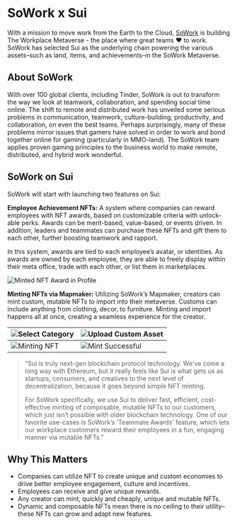 # SoWork x Sui


With a mission to move work from the Earth to the Cloud, [SoWork](https://sowork.com/) is building The Workplace Metaverse - the place where great teams ❤️ to work. SoWork has selected Sui as the underlying chain powering the various assets–such as land, items, and achievements–in the SoWork Metaverse.

 
## About SoWork

With over 100 global clients, including Tinder, SoWork is out to transform the way we look at teamwork, collaboration, and spending social time online. The shift to remote and distributed work has unveiled some serious problems in communication, teamwork, culture-building, productivity, and collaboration, on even the best teams. Perhaps surprisingly, many of these problems mirror issues that gamers have solved in order to work and bond together online for gaming (particularly in MMO-land). The SoWork team applies proven gaming principles to the business world to make remote, distributed, and hybrid work wonderful.

## SoWork on Sui

SoWork will start with launching two features on Sui:

**Employee Achievement NFTs:**
A system where companies can reward employees with NFT awards, based on customizable criteria with unlock-able perks. Awards can be merit-based, value-based, or events driven. In addition, leaders and teammates can purchase these NFTs and gift them to each other, further boosting teamwork and rapport.

In this system, awards are tied to each employee’s avatar, or identities. As awards are owned by each employee, they are able to freely display within their meta office, trade with each other, or list them in marketplaces.

![Minted NFT Award in Profile](/static/6%20-%20Award%20in%20profile.png "Minted NFT Award in Profile")

**Minting NFTs via Mapmaker:**
Utilizing SoWork’s Mapmaker, creators can mint custom, mutable NFTs to import into their metaverse. Customs can include anything from clothing, decor, to furniture. Minting and import happens all at once, creating a seamless experience for the creator.

  
|![Select Category](/static/1%20-%20Categories.png)  | ![Upload Custom Asset](/static/2%20-%20Upload%20custom%20asset.png)|
|--|--|
|![Minting NFT](/static/3%20-%20Minting%20NFT.png) | ![Mint Successful](/static/4%20-%20Minting%20Successful.png)  |
  
> “Sui is truly next-gen blockchain protocol technology. We’ve come a long way with Ethereum, but it really feels like Sui is what gets us as startups, consumers, and creatives to the next level of decentralization, because it goes beyond simple NFT minting.
>
>For SoWork specifically, we use Sui to deliver fast, efficient, cost-effective minting of composable, mutable NFTs to our customers, which just isn’t possible with older blockchain technology. One of our favorite use-cases is SoWork’s ‘Teammate Awards’ feature, which lets our workplace customers reward their employees in a fun, engaging manner via mutable NFTs.”

 
## Why This Matters

* Companies can utilize NFT to create unique and custom economies to drive better employee engagement, culture and incentives.
* Employees can receive and give unique rewards.
* Any creator can mint, quickly and cheaply, unique and mutable NFTs.
* Dynamic and composable NFTs mean there is no ceiling to their utility–these NFTs can grow and adapt new features.
